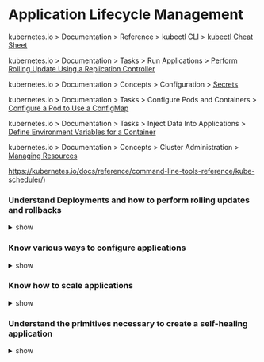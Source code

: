 # Application Lifecycle Management  

kubernetes.io > Documentation > Reference > kubectl CLI > [kubectl Cheat Sheet](https://kubernetes.io/docs/reference/kubectl/cheatsheet/)

kubernetes.io > Documentation > Tasks > Run Applications > [Perform Rolling Update Using a Replication Controller](https://kubernetes.io/docs/tasks/run-application/rolling-update-replication-controller/)

kubernetes.io > Documentation > Concepts > Configuration > [Secrets](https://kubernetes.io/docs/concepts/configuration/secret/)

kubernetes.io > Documentation > Tasks > Configure Pods and Containers > [Configure a Pod to Use a ConfigMap](https://kubernetes.io/docs/tasks/configure-pod-container/configure-pod-configmap/)

kubernetes.io > Documentation > Tasks > Inject Data Into Applications > [Define Environment Variables for a Container](https://kubernetes.io/docs/tasks/inject-data-application/define-environment-variable-container/)

kubernetes.io > Documentation > Concepts > Cluster Administration > [Managing Resources](https://kubernetes.io/docs/concepts/cluster-administration/manage-deployment/#scaling-your-application)

https://kubernetes.io/docs/reference/command-line-tools-reference/kube-scheduler/)

###  

### Understand Deployments and how to perform  rolling updates and rollbacks

<details><summary>show</summary>
<p>

```bash
Note: Rolling Update is the default deployment strategy

$ kubectl rollout status deployment/myapp-deployment
$ kubectl rollout history deployment/myapp-deployment

You may wish to change the image of the container for the deployment to a new version such as image: nginx to image: nginx:1.7.1 and then run 

$ kubectl apply -f deployment.yaml

You can use imperative command to rollout update as well such as:

$ kubectl set image deplyoment/myapp-deployment nginx=nginx:1.7.1

But this will not update the original deployment YAML.

Check the replicasets during the rolling updates

$ kubectl get replicasets

In case of error in the deployment of your app run rollout to undo the update.

$ kubectl rollout undo deployment/myapp-deployment

If you wish to change the rolling update strategy to Recreate then edit the deployment

$ kubectl edit deployment myapp-deoloyment
```

</p>
</details>

### Know various ways to configure applications

<details><summary>show</summary>
<p>



```bash
$ cat pod.yaml
```

```yaml
apiVersion: apps/v1
kind: DaemonSet
metadata:
  name: sleep-pod
spec:
  selector:
    matchLabels: 
      app: sleep-app
  template:
    metadata:
      labels:
        app: sleep-app
    spec:
      containers:
        - name: nginx-container
          image: nginx
          command: ["sleep"]
          args: ["10"]
 
```

```bash
Define the POD with env key value pair.

$ cat pod-env-variable.yaml

apiVersion: apps/v1
kind: DaemonSet
metadata:
  name: sleep-pod
spec:
 containers:
 - name: nginx-container
   image: nginx
   ports: 
     - containerPort: 8080
   env: 
     - name: app_type
       value: restapi

This is similar to the below Docker Run command

$ docker run -e app_type=restapi simple-color-container

You can use ConfigMap as the Key Value Pair to inject the env variable to the POD definition.

$ kubectl create configmap \
app-config --from-literal=app_color=blue \
--from-literal=app_type=prod

$ kubectl create configmap \
app-config --from-file=app_config.properties

$ cat configmap.yaml

apiVersion: v1
kind: ConfigMap
metadata: 
  name: app-config
data: 
  App_color: blue
  App_mode: prod

$ kubectl get configmaps
$ kubectl describe configmaps

$ cat pod-env-variable-configmap.yaml

apiVersion: apps/v1
kind: DaemonSet
metadata:
  name: sleep-pod
spec:
 containers:
 - name: nginx-container
   image: nginx
   ports: 
     - containerPort: 8080
   envFrom: 
     - configMapRef:
         name: app-config

Single Environment Variable from ConfigMap

   env: 
     - name: app_type
       valueFrom:
         configMapKeyRef:
           name: app-config
           key: app_color

Volume Environment Variable from ConfigMap

volumes: 
- name: app_config_vol
  configMap:
    name: app-config
    
In case, you want to pass on the env variable such as DB Host, User, Password to the web application then use Kubernetes Secrets.

$ kubectl create secret generic \
app-secret --from-literal=DB_host=mysql \
--from-literal=DB_user=root \
--from-literal=DB_passwd=mysql

$ kubectl create secret generic \
app-secret --from-file=app_secret.properties

Store the secret in encoded format

$ echo -n 'mysql' | base64 (repeat this for user and password)
$ cat secret.yaml

apiVersion: v1
kind: Secret
metadata:
  name: app-secret
data:
  DB_host: mysql
  DB_user: root
  DB_password: passwd
  
$ kubectl get secrets
$ kubectl get secret app-secret -o yaml (this will show you the encoded value)
$ kubectl desc secrets

$ echo -n 'hashvalue' | base64 --decode (if you want to decode the secret value)

Create a Pod that will use the secret

apiVersion: apps/v1
kind: DaemonSet
metadata:
  name: sleep-pod
spec:
 containers:
 - name: nginx-container
   image: nginx
   ports: 
     - containerPort: 8080
   envFrom: 
   - secretRef:
       name: app-secret


```

</p>
</details>

### Know how to scale applications

<details><summary>show</summary>
<p>

```
$ kubectl scale deployments/kubernetes-bootcamp --replicas=4
$ kubectl edit (replicas object)
--replicas in POD
```



</p>
</details>

### Understand the primitives necessary to create a self-healing application

<details><summary>show</summary>
<p>

```bash
Kubernetes supports self-healing applications through ReplicaSets and Replication Controllers. The replication controller helps in ensuring that a POD is re-created automatically when the application within the POD crashes. It helps in ensuring enough replicas of the application are running at all times.

Kubernetes provides additional support to check the health of applications running within PODs and take necessary actions through Liveness and Readiness Probes.
```



</p>
</details>

